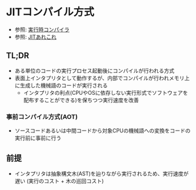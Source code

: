 # JITコンパイル方式
- 参照: [実行時コンパイラ](https://ja.wikipedia.org/wiki/%E5%AE%9F%E8%A1%8C%E6%99%82%E3%82%B3%E3%83%B3%E3%83%91%E3%82%A4%E3%83%A9)
- 参照: [JITあれこれ](https://keens.github.io/blog/2018/12/01/jitarekore/)

## TL;DR
- ある単位のコードの実行プロセス起動後にコンパイルが行われる方式
- 表面上インタプリタとして動作するが、内部でコンパイルが行われメモリ上に生成した機械語のコードが実行される
  - インタプリタの利点(CPUやOSに依存しない実行形式でソフトウェアを配布することができる)を保ちつつ実行速度を改善

### 事前コンパイル方式(AOT)
- ソースコードあるいは中間コードから対象CPUの機械語への変換をコードの実行前に事前に行う

## 前提
- インタプリタは抽象構文木(AST)を辿りながら実行されるため、実行速度が遅い
  (実行のコスト + 木の巡回コスト)
